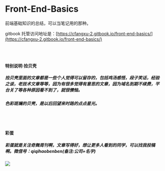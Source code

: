 # Front-End-Basics

前端基础知识的总结，可以当笔记用的那种。

gitbook 托管访问地址是：[https://cfangxu-2.gitbook.io/front-end-basics/](https://cfangxu-2.gitbook.io/front-end-basics/)

<br>
<br>

#### 特别说明·捡贝壳

##### 捡贝壳里面的文章都是一些个人觉得可以留存的，包括鸡汤感悟，段子笑话，经验之谈，老技术文章等等，因为有很多觉得有意思的文章，因为域名到期不续费，平台关了等各种原因看不到了，就很懊恼。

##### 色彩斑斓的贝壳，是以后回望来时路的点点星光。

<br>
<br>

#### 彩蛋

##### 彩蛋就是关注奇舞周刊啊，文章写得好，想让更多人看到的同学，可以找我投稿啊。微信号：qiqihaobenben(备注:公司+名字)

![](https://user-gold-cdn.xitu.io/2018/8/7/16514b7f66ccc8fc?w=600&h=207&f=png&s=99590)
